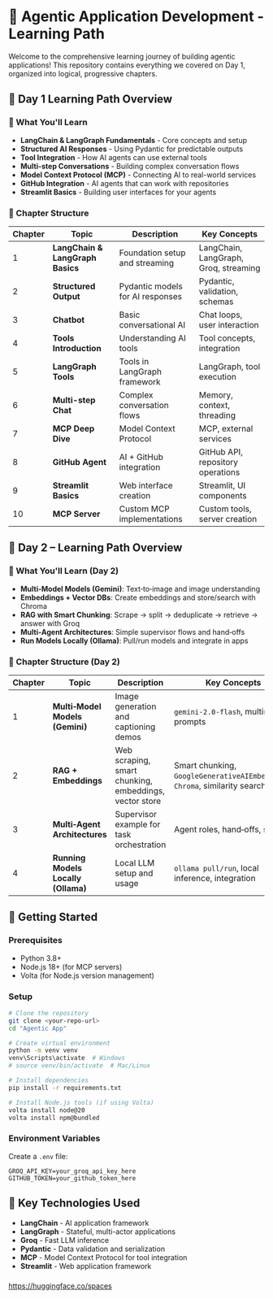 # 🚀 **Agentic Application Development - Learning Path**

Welcome to the comprehensive learning journey of building agentic applications! This repository contains everything we covered on Day 1, organized into logical, progressive chapters.

## 📖 **Day 1 Learning Path Overview**

### **🎯 What You'll Learn**
- **LangChain & LangGraph Fundamentals** - Core concepts and setup
- **Structured AI Responses** - Using Pydantic for predictable outputs
- **Tool Integration** - How AI agents can use external tools
- **Multi-step Conversations** - Building complex conversation flows
- **Model Context Protocol (MCP)** - Connecting AI to real-world services
- **GitHub Integration** - AI agents that can work with repositories
- **Streamlit Basics** - Building user interfaces for your agents

### **📁 Chapter Structure**

| Chapter | Topic | Description | Key Concepts |
|---------|-------|-------------|--------------|
| 1 | **LangChain & LangGraph Basics** | Foundation setup and streaming | LangChain, LangGraph, Groq, streaming |
| 2 | **Structured Output** | Pydantic models for AI responses | Pydantic, validation, schemas |
| 3 | **Chatbot** | Basic conversational AI | Chat loops, user interaction |
| 4 | **Tools Introduction** | Understanding AI tools | Tool concepts, integration |
| 5 | **LangGraph Tools** | Tools in LangGraph framework | LangGraph, tool execution |
| 6 | **Multi-step Chat** | Complex conversation flows | Memory, context, threading |
| 7 | **MCP Deep Dive** | Model Context Protocol | MCP, external services |
| 8 | **GitHub Agent** | AI + GitHub integration | GitHub API, repository operations |
| 9 | **Streamlit Basics** | Web interface creation | Streamlit, UI components |
| 10 | **MCP Server** | Custom MCP implementations | Custom tools, server creation |

## 📖 **Day 2 – Learning Path Overview**

### **🎯 What You'll Learn (Day 2)**
- **Multi‑Model Models (Gemini)**: Text‑to‑image and image understanding
- **Embeddings + Vector DBs**: Create embeddings and store/search with Chroma
- **RAG with Smart Chunking**: Scrape → split → deduplicate → retrieve → answer with Groq
- **Multi‑Agent Architectures**: Simple supervisor flows and hand‑offs
- **Run Models Locally (Ollama)**: Pull/run models and integrate in apps

### **📁 Chapter Structure (Day 2)**

| Chapter | Topic | Description | Key Concepts |
|---------|-------|-------------|--------------|
| 1 | **Multi‑Model Models (Gemini)** | Image generation and captioning demos | `gemini-2.0-flash`, multimodal prompts |
| 2 | **RAG + Embeddings** | Web scraping, smart chunking, embeddings, vector store | Smart chunking, `GoogleGenerativeAIEmbeddings`, `Chroma`, similarity search |
| 3 | **Multi‑Agent Architectures** | Supervisor example for task orchestration | Agent roles, hand‑offs, scoring |
| 4 | **Running Models Locally (Ollama)** | Local LLM setup and usage | `ollama pull/run`, local inference, integration |


## 🚀 **Getting Started**

### **Prerequisites**
- Python 3.8+
- Node.js 18+ (for MCP servers)
- Volta (for Node.js version management)

### **Setup**
```bash
# Clone the repository
git clone <your-repo-url>
cd "Agentic App"

# Create virtual environment
python -m venv venv
venv\Scripts\activate  # Windows
# source venv/bin/activate  # Mac/Linux

# Install dependencies
pip install -r requirements.txt

# Install Node.js tools (if using Volta)
volta install node@20
volta install npm@bundled
```

### **Environment Variables**
Create a `.env` file:
```env
GROQ_API_KEY=your_groq_api_key_here
GITHUB_TOKEN=your_github_token_here
```

## 🔧 **Key Technologies Used**

- **LangChain** - AI application framework
- **LangGraph** - Stateful, multi-actor applications
- **Groq** - Fast LLM inference
- **Pydantic** - Data validation and serialization
- **MCP** - Model Context Protocol for tool integration
- **Streamlit** - Web application framework



###
https://huggingface.co/spaces
